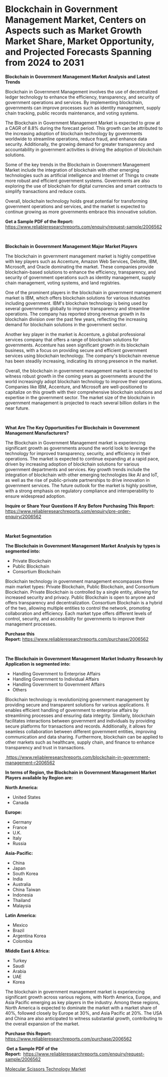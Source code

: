 <p><h1>Blockchain in Government Management Market, Centers on Aspects such as Market Growth Market Share, Market Opportunity, and Projected Forecasts Spanning from 2024 to 2031</h1></p><p><strong>Blockchain in Government Management Market Analysis and Latest Trends</strong></p>
<p><p>Blockchain in Government Management involves the use of decentralized ledger technology to enhance the efficiency, transparency, and security of government operations and services. By implementing blockchain, governments can improve processes such as identity management, supply chain tracking, public records maintenance, and voting systems.</p><p>The Blockchain in Government Management Market is expected to grow at a CAGR of 8.8% during the forecast period. This growth can be attributed to the increasing adoption of blockchain technology by governments worldwide to streamline operations, reduce fraud, and enhance data security. Additionally, the growing demand for greater transparency and accountability in government activities is driving the adoption of blockchain solutions.</p><p>Some of the key trends in the Blockchain in Government Management Market include the integration of blockchain with other emerging technologies such as artificial intelligence and Internet of Things to create more robust and efficient government systems. Governments are also exploring the use of blockchain for digital currencies and smart contracts to simplify transactions and reduce costs.</p><p>Overall, blockchain technology holds great potential for transforming government operations and services, and the market is expected to continue growing as more governments embrace this innovative solution.</p></p>
<p><strong>Get a Sample PDF of the Report:&nbsp;</strong> <a href="https://www.reliableresearchreports.com/enquiry/request-sample/2006562">https://www.reliableresearchreports.com/enquiry/request-sample/2006562</a></p>
<p>&nbsp;</p>
<p><strong>Blockchain in Government Management Major Market Players</strong></p>
<p><p>The blockchain in government management market is highly competitive with key players such as Accenture, Amazon Web Services, Deloitte, IBM, Microsoft, and Oracle dominating the market. These companies provide blockchain-based solutions to enhance the efficiency, transparency, and security of government operations such as identity management, supply chain management, voting systems, and land registries.</p><p>One of the prominent players in the blockchain in government management market is IBM, which offers blockchain solutions for various industries including government. IBM's blockchain technology is being used by several governments globally to improve transparency and streamline operations. The company has reported strong revenue growth in its blockchain division over the past few years, reflecting the increasing demand for blockchain solutions in the government sector.</p><p>Another key player in the market is Accenture, a global professional services company that offers a range of blockchain solutions for governments. Accenture has seen significant growth in its blockchain business, with a focus on providing secure and efficient government services using blockchain technology. The company's blockchain revenue has been steadily increasing, indicating its strong presence in the market.</p><p>Overall, the blockchain in government management market is expected to witness robust growth in the coming years as governments around the world increasingly adopt blockchain technology to improve their operations. Companies like IBM, Accenture, and Microsoft are well-positioned to capitalize on this growth with their comprehensive blockchain solutions and expertise in the government sector. The market size of the blockchain in government management is projected to reach several billion dollars in the near future.</p></p>
<p>&nbsp;</p>
<p><strong>What Are The Key Opportunities For Blockchain in Government Management Manufacturers?</strong></p>
<p><p>The Blockchain in Government Management market is experiencing significant growth as governments around the world look to leverage the technology for improved transparency, security, and efficiency in their operations. The market is expected to continue expanding at a rapid pace, driven by increasing adoption of blockchain solutions for various government departments and services. Key growth trends include the integration of blockchain with other emerging technologies like AI and IoT, as well as the rise of public-private partnerships to drive innovation in government services. The future outlook for the market is highly positive, with a strong emphasis on regulatory compliance and interoperability to ensure widespread adoption.</p></p>
<p><strong>Inquire or Share Your Questions If Any Before Purchasing This Report:</strong> <a href="https://www.reliableresearchreports.com/enquiry/pre-order-enquiry/2006562">https://www.reliableresearchreports.com/enquiry/pre-order-enquiry/2006562</a></p>
<p>&nbsp;</p>
<p><strong>Market Segmentation</strong></p>
<p><strong>The Blockchain in Government Management Market Analysis by types is segmented into:</strong></p>
<p><ul><li>Private Blockchain</li><li>Public Blockchain</li><li>Consortium Blockchain</li></ul></p>
<p><p>Blockchain technology in government management encompasses three main market types: Private Blockchain, Public Blockchain, and Consortium Blockchain. Private Blockchain is controlled by a single entity, allowing for increased security and privacy. Public Blockchain is open to anyone and offers transparency and decentralization. Consortium Blockchain is a hybrid of the two, allowing multiple entities to control the network, promoting collaboration and efficiency. Each market type offers different levels of control, security, and accessibility for governments to improve their management processes.</p></p>
<p><strong>Purchase this Report:&nbsp;</strong><a href="https://www.reliableresearchreports.com/purchase/2006562">https://www.reliableresearchreports.com/purchase/2006562</a></p>
<p>&nbsp;</p>
<p><strong>The Blockchain in Government Management Market Industry Research by Application is segmented into:</strong></p>
<p><ul><li>Handling Government to Enterprise Affairs</li><li>Handling Government to Individual Affairs</li><li>Handling Government to Government Affairs</li><li>Others</li></ul></p>
<p><p>Blockchain technology is revolutionizing government management by providing secure and transparent solutions for various applications. It enables efficient handling of government to enterprise affairs by streamlining processes and ensuring data integrity. Similarly, blockchain facilitates interactions between government and individuals by providing secure platforms for transactions and records. Additionally, it allows for seamless collaboration between different government entities, improving communication and data sharing. Furthermore, blockchain can be applied to other markets such as healthcare, supply chain, and finance to enhance transparency and trust in transactions.</p></p>
<p><a href="https://www.reliableresearchreports.com/blockchain-in-government-management-r2006562">&nbsp;https://www.reliableresearchreports.com/blockchain-in-government-management-r2006562</a></p>
<p><strong>In terms of Region, the Blockchain in Government Management Market Players available by Region are:</strong></p>
<p>
    <p> <strong> North America: </strong>
        <ul>
            <li>United States</li>
            <li>Canada</li>
        </ul>
        </p> 
    <p> <strong> Europe: </strong>
        <ul>
            <li>Germany</li>
            <li>France</li>
            <li>U.K.</li>
            <li>Italy</li>
            <li>Russia</li>
        </ul>
        </p> 
    <p> <strong> Asia-Pacific: </strong>
        <ul>
            <li>China</li>
            <li>Japan</li>
            <li>South Korea</li>
            <li>India</li>
            <li>Australia</li>
            <li>China Taiwan</li>
            <li>Indonesia</li>
            <li>Thailand</li>
            <li>Malaysia</li>
        </ul>
        </p> 
    <p> <strong> Latin America: </strong>
        <ul>
            <li>Mexico</li>
            <li>Brazil</li>
            <li>Argentina Korea</li>
            <li>Colombia</li>
        </ul>
        </p> 
    <p> <strong> Middle East & Africa: </strong>
        <ul>
            <li>Turkey</li>
            <li>Saudi</li>
            <li>Arabia</li>
            <li>UAE</li>
            <li>Korea</li>
        </ul>
    </p>
    </p>
<p><p>The blockchain in government management market is experiencing significant growth across various regions, with North America, Europe, and Asia Pacific emerging as key players in the industry. Among these regions, North America is expected to dominate the market with a market share of 40%, followed closely by Europe at 30%, and Asia Pacific at 20%. The USA and China are also anticipated to witness substantial growth, contributing to the overall expansion of the market.</p></p>
<p><strong>Purchase this Report: </strong><a href="https://www.reliableresearchreports.com/purchase/2006562">https://www.reliableresearchreports.com/purchase/2006562</a></p>
<p>&nbsp;<strong>Get a Sample PDF of the Report:&nbsp;&nbsp;</strong><a href="https://www.reliableresearchreports.com/enquiry/request-sample/2006562">https://www.reliableresearchreports.com/enquiry/request-sample/2006562</a></p>
<p><strong></strong></p>
<p><p><a href="https://github.com/Krish2023na/Market-Research-Report-List-5/blob/main/molecular-scissors-technology-market.md">Molecular Scissors Technology Market</a></p></p>